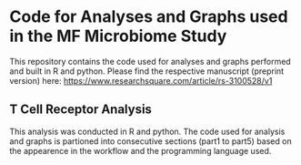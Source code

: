# Code for Analyses and Graphs used in the MF Microbiome Study
This repository contains the code used for analyses and graphs performed and built in R and python. Please find the respective manuscript (preprint version) here: https://www.researchsquare.com/article/rs-3100528/v1

## T Cell Receptor Analysis
This analysis was conducted in R and python. The code used for analysis and graphs is partioned into consecutive sections (part1 to part5) based on the appearence in the workflow and the programming language used.
